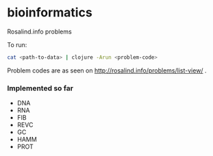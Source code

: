 # bioinformatics
Rosalind.info problems

To run:
```bash
cat <path-to-data> | clojure -Arun <problem-code>
```

Problem codes are as seen on http://rosalind.info/problems/list-view/ .

### Implemented so far
- DNA
- RNA
- FIB
- REVC
- GC
- HAMM
- PROT